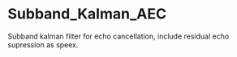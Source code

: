 # Subband_Kalman_AEC
Subband kalman filter for echo cancellation, include residual echo supression as speex.
